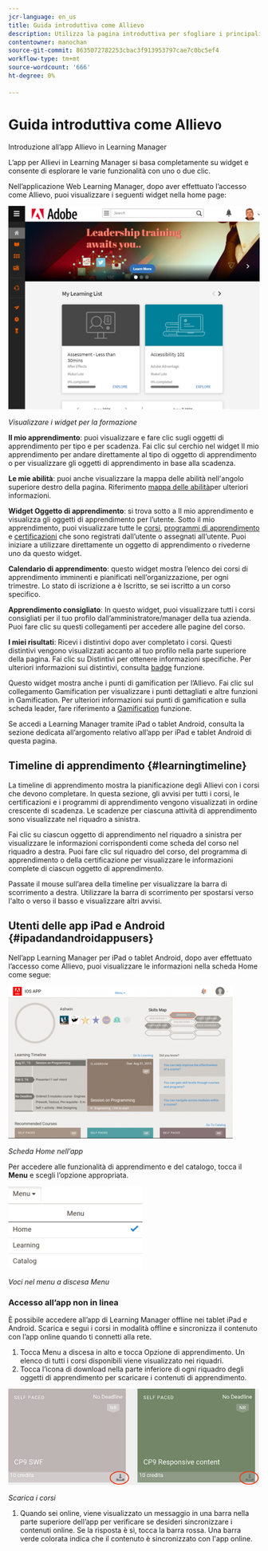 ```yaml
---
jcr-language: en_us
title: Guida introduttiva come Allievo
description: Utilizza la pagina introduttiva per sfogliare i principali percorsi di apprendimento di Adobe Learning Manager.
contentowner: manochan
source-git-commit: 8635072782253cbac3f913953797cae7c0bc5ef4
workflow-type: tm+mt
source-wordcount: '666'
ht-degree: 0%

---
```




# Guida introduttiva come Allievo

Introduzione all’app Allievo in Learning Manager

L’app per Allievi in Learning Manager si basa completamente su widget e consente di esplorare le varie funzionalità con uno o due clic.

Nell’applicazione Web Learning Manager, dopo aver effettuato l’accesso come Allievo, puoi visualizzare i seguenti widget nella home page:

![](assets/l-1.png)

*Visualizzare i widget per la formazione*

**Il mio apprendimento**: puoi visualizzare e fare clic sugli oggetti di apprendimento per tipo e per scadenza. Fai clic sul cerchio nel widget Il mio apprendimento per andare direttamente al tipo di oggetto di apprendimento o per visualizzare gli oggetti di apprendimento in base alla scadenza.

**Le mie abilità**: puoi anche visualizzare la mappa delle abilità nell&#39;angolo superiore destro della pagina. Riferimento  [mappa delle abilità](skills-levels.md)per ulteriori informazioni.

**Widget Oggetto di apprendimento**: si trova sotto a Il mio apprendimento e visualizza gli oggetti di apprendimento per l’utente. Sotto il mio apprendimento, puoi visualizzare tutte le  [corsi](courses.md),  [programmi di apprendimento](learning-programs.md) e  [certificazioni](certifications.md) che sono registrati dall’utente o assegnati all’utente. Puoi iniziare a utilizzare direttamente un oggetto di apprendimento o rivederne uno da questo widget.

**Calendario di apprendimento**: questo widget mostra l’elenco dei corsi di apprendimento imminenti e pianificati nell’organizzazione, per ogni trimestre. Lo stato di iscrizione a è Iscritto, se sei iscritto a un corso specifico.

**Apprendimento consigliato**: In questo widget, puoi visualizzare tutti i corsi consigliati per il tuo profilo dall’amministratore/manager della tua azienda. Puoi fare clic su questi collegamenti per accedere alle pagine del corso.

**I miei risultati**: Ricevi i distintivi dopo aver completato i corsi. Questi distintivi vengono visualizzati accanto al tuo profilo nella parte superiore della pagina. Fai clic su Distintivi per ottenere informazioni specifiche. Per ulteriori informazioni sui distintivi, consulta  [badge](badges.md) funzione.

Questo widget mostra anche i punti di gamification per l’Allievo. Fai clic sul collegamento Gamification per visualizzare i punti dettagliati e altre funzioni in Gamification. Per ulteriori informazioni sui punti di gamification e sulla scheda leader, fare riferimento a  [Gamification](gamification.md) funzione.

Se accedi a Learning Manager tramite iPad o tablet Android, consulta la sezione dedicata all’argomento relativo all’app per iPad e tablet Android di questa pagina.

## Timeline di apprendimento {#learningtimeline}

La timeline di apprendimento mostra la pianificazione degli Allievi con i corsi che devono completare. In questa sezione, gli avvisi per tutti i corsi, le certificazioni e i programmi di apprendimento vengono visualizzati in ordine crescente di scadenza. Le scadenze per ciascuna attività di apprendimento sono visualizzate nel riquadro a sinistra.

Fai clic su ciascun oggetto di apprendimento nel riquadro a sinistra per visualizzare le informazioni corrispondenti come scheda del corso nel riquadro a destra. Puoi fare clic sul riquadro del corso, del programma di apprendimento o della certificazione per visualizzare le informazioni complete di ciascun oggetto di apprendimento.

Passate il mouse sull’area della timeline per visualizzare la barra di scorrimento a destra. Utilizzare la barra di scorrimento per spostarsi verso l&#39;alto o verso il basso e visualizzare altri avvisi.

## Utenti delle app iPad e Android {#ipadandandroidappusers}

Nell’app Learning Manager per iPad o tablet Android, dopo aver effettuato l’accesso come Allievo, puoi visualizzare le informazioni nella scheda Home come segue:

![](assets/screenshot-2015-08-07-12-24-40-e1439211134842.png)

*Scheda Home nell’app*

Per accedere alle funzionalità di apprendimento e del catalogo, tocca il **Menu** e scegli l’opzione appropriata.

![](assets/menu-ipad.png)

*Voci nel menu a discesa Menu*

### Accesso all’app non in linea

È possibile accedere all’app di Learning Manager offline nei tablet iPad e Android. Scarica e segui i corsi in modalità offline e sincronizza il contenuto con l’app online quando ti connetti alla rete.

1. Tocca Menu a discesa in alto e tocca Opzione di apprendimento. Un elenco di tutti i corsi disponibili viene visualizzato nei riquadri.
1. Tocca l’icona di download nella parte inferiore di ogni riquadro degli oggetti di apprendimento per scaricare i contenuti di apprendimento.

![](assets/download-ipad.png)

*Scarica i corsi*

1. Quando sei online, viene visualizzato un messaggio in una barra nella parte superiore dell’app per verificare se desideri sincronizzare i contenuti online. Se la risposta è sì, tocca la barra rossa. Una barra verde colorata indica che il contenuto è sincronizzato con l&#39;app online.

<!--### Track device storage

You can monitor your device storage periodically.

Tap the profile icon at the upper-right corner of the app and tap **Device Storage** menu option.

![](assets/device-storage-option-ipad.png)

An app storage information dialog appears as shown below.

![](assets/device-storage-detailed-e1439211162955.png)

Using the app storage information, you can check the total space of device, app and the downloaded courses. This information enables you to download courses accordingly. To delete the downloaded courses in the device, tap X icon adjacent to each course name.-->
